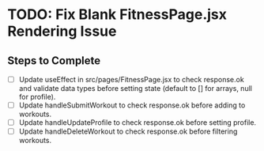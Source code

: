 # TODO: Fix Blank FitnessPage.jsx Rendering Issue

## Steps to Complete
- [ ] Update useEffect in src/pages/FitnessPage.jsx to check response.ok and validate data types before setting state (default to [] for arrays, null for profile).
- [ ] Update handleSubmitWorkout to check response.ok before adding to workouts.
- [ ] Update handleUpdateProfile to check response.ok before setting profile.
- [ ] Update handleDeleteWorkout to check response.ok before filtering workouts.
